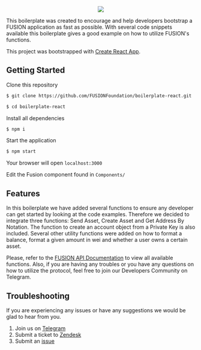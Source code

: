
<div align="center"><img src ="https://uploads-ssl.webflow.com/5cbf7269aa4c8ec895500d90/5cc70756e6cc13a82b2f7fb1_Fusion_Light.svg"/></div>

This boilerplate was created to encourage and help developers bootstrap a FUSION application as fast as possible. With several code snippets available this boilerplate gives a good example on how to utilize FUSION's functions.

This project was bootstrapped with [Create React App](https://github.com/facebook/create-react-app).


## Getting Started

Clone this repository
```bash
$ git clone https://github.com/FUSIONFoundation/boilerplate-react.git
```
```bash
$ cd boilerplate-react
```
Install all dependencies
```bash
$ npm i
```
Start the application

```bash
$ npm start
```
Your browser will open ``localhost:3000``

Edit the Fusion component found in ``Components/``

## Features

In this boilerplate we have added several functions to ensure any developer can get started by looking at the code examples. 
Therefore we decided to integrate three functions: Send Asset, Create Asset and Get Address By Notation.
The function to create an account object from a Private Key is also included.
Several other utility functions were added on how to format a balance, format a given amount in wei and whether a user owns a certain asset.

Please, refer to the [FUSION API Documentation](https://fusionapi.readthedocs.io/en/latest/) to view all available functions.
Also, if you are having any troubles or you have any questions on how to utilize the protocol, feel free to join our Developers Community on Telegram.


## Troubleshooting

If you are experiencing any issues or have any suggestions we would be glad to hear from you.

1.  Join us on [Telegram](https://t.me/FsnDevCommunity)
1.  Submit a ticket to [Zendesk](https://fusionnetworks.zendesk.com/hc/en-us/requests/new)
1.  Submit an [issue](https://github.com/FUSIONFoundation/myfusionwallet/issues)

